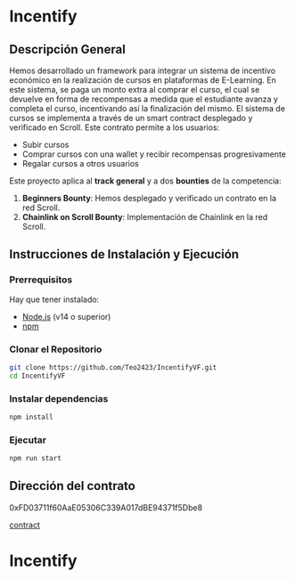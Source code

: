 # Incentify
## Descripción General
Hemos desarrollado un framework para integrar un sistema de incentivo económico en la realización de cursos en plataformas de E-Learning. En este sistema, se paga un monto extra al comprar el curso, el cual se devuelve en forma de recompensas a medida que el estudiante avanza y completa el curso, incentivando así la finalización del mismo. El sistema de cursos se implementa a través de un smart contract desplegado y verificado en Scroll. Este contrato permite a los usuarios:

- Subir cursos
- Comprar cursos con una wallet y recibir recompensas progresivamente
- Regalar cursos a otros usuarios



Este proyecto aplica al **track general** y a dos **bounties** de la competencia:
1. **Beginners Bounty**: Hemos desplegado y verificado un contrato en la red Scroll.
2. **Chainlink on Scroll Bounty**: Implementación de Chainlink en la red Scroll.

## Instrucciones de Instalación y Ejecución

### Prerrequisitos

Hay que tener instalado:
- [Node.js](https://nodejs.org/) (v14 o superior)
- [npm](https://www.npmjs.com/)

### Clonar el Repositorio

```bash
git clone https://github.com/Teo2423/IncentifyVF.git
cd IncentifyVF
```

### Instalar dependencias

```bash
npm install
```

### Ejecutar

```bash
npm run start
```

## Dirección del contrato
0xFD03711f60AaE05306C339A017dBE94371f5Dbe8

[contract](https://sepolia.scrollscan.dev/address/0xFD03711f60AaE05306C339A017dBE94371f5Dbe8)
# Incentify

